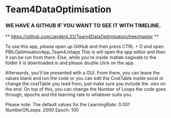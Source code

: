 # Team4DataOptimisation

### WE HAVE A GITHUB IF YOU WANT TO SEE IT WITH TIMELINE. 

** https://github.com/JaydenL33/Team4DataOptimisation/tree/master **

To use this app, please open up GitHub and then press CTRL + O and open PBILOptimisationApp_Team4.mlapp
This is will open the app editor and then it can be run from there. Else, while you're inside matlab
nagivate to the folder it is downloaded in and please double click on the app.

Afterwards, you'll be presented with a GUI. From there, you can leave the values blank and run the code or
you can edit the CostTable inside excel or change the costTable you read from, just make sure you include
the .xlsx on the end. On top of this, you can change the Number of Loops the code goes through, epochs and
the learning rate to whatever suits you.              

Please note: The default values for the 
LearningRate: 0.001
NumberOfLoops: 2000
Epoch: 100

